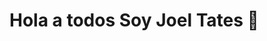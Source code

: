 # Hola a todos Soy Joel Tates 👋

<!--
**ItsgabrielJT/ITSGABRIELJT** 

## Perfil
- Soy un estudiante de la ESFOT en la EPN👌
- Tengo 19 años🙌
- Este es es el repositorio de mi proyecto de desarrollo Frontend😎



